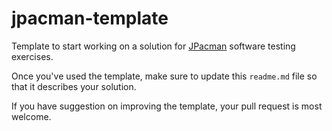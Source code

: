 jpacman-template
================

Template to start working on a solution for [JPacman][] software testing exercises.

Once you've used the template, make sure to update this `readme.md` file so that it describes your solution.

If you have suggestion on improving the template, your pull request is most welcome.

[jpacman]: http://github.com/SERG-Delft/jpacman-framework
